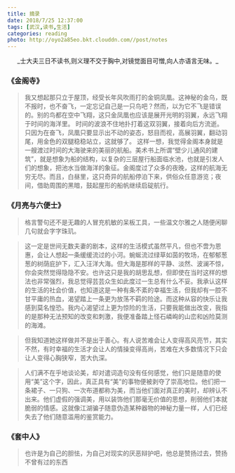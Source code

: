 ```yaml
---
title: 摘录
date: 2018/7/25 12:37:00
tags: [武汉,读书,生活]
categories: reading
photo: http://oyo2a85eo.bkt.clouddn.com//post/notes
---
```


<center>_士大夫三日不读书,则义理不交于胸中,对镜觉面目可憎,向人亦语言无味。_</center>
<!-- more -->

### 《金阁寺》
>我又想起那只立于屋顶，经受长年风吹雨打的金铜凤凰。这神秘的金乌，既不报时，也不奋飞，一定忘记自己是一只鸟吧？然而，以为它不飞是错误的。别的鸟都在空中飞翔，这只金凤凰也应该是展开光明的羽翼，永远飞翔于时间的海洋里。
时间的波浪不住地扑打着这双羽翼，接着向后方流逝。只因为在奋飞，凤凰只要显示出不动的姿态，怒目而视，高展羽翼，翻动羽尾，用金色的双腿稳稳站立，这就够了。
这样一想，我觉得金阁本身就是一艘渡过时间的大海驶来的美丽的航船。美术书上所谓“壁少儿通风的建筑”，就是想象为船的结构，以复杂的三层屋行船面临水池，也就是引发人们的想象，把池水当做海洋的象征。金阁度过了众多的夜晚，这样的航海无穷无尽。而且，白昼里，这只奇异的航船停泊下来，供俗众任意游览；夜间，借助周围的黑暗，鼓起屋形的船帆继续启碇航行。

### 《月亮与六便士》
>格言警句还不是无趣的人冒充机敏的呆板工具，一些温文尔雅之人随便闲聊几句就会字字珠玑。

>这一定是世间无数夫妻的剧本，这样的生活模式虽然平凡，但也不啻为恩惠，会让人想起一条缓缓流过的小河。蜿蜒流过绿草如茵的牧场，在郁郁葱葱的树荫庇护下，汇入汪洋大海。但大海是那样的平静、淡然、波澜不惊，你会突然觉得隐隐不安。也许这只是我的胡思乱想，但即使在当时这样的想法也非常强烈，我总觉得芸芸众生如此度过一生总有什么不妥。我承认这样的生活的社会价值，也知道这是一种有条不紊的幸福生活，但我却有一腔不甘平庸的热血，渴望踏上一条更为放荡不羁的险途。而这种从容的快乐让我感到莫名惶恐。我内心渴望过上更为惊险的生活，只要我能做出改变，我指的是那种无法预知的改变和刺激，我便准备踏上怪石嶙峋的山峦和凶险莫测的海滩。

>但我知道她这样做并不是出于善心。有人说苦难会让人变得高风亮节，其实不然，有时幸福的生活才会让人的情操变得高尚，苦难在大多数情况下只会让人变得心胸狭窄，苦大仇深。

>人们满不在乎地谈论美，却对遣词造句没有任何感觉，他们只是随意的使用“美”这个字，因此，真正具有“美”的事物便被剥夺了崇高地位。他们把一条裙子、一只狗、一次布道都称为美，而当他们面对真正的美时，却辨认不出来。他们虚假的强调美，用以装饰他们那毫无价值的思想，削弱他们本就脆弱的情感。这就像江湖骗子随意伪造某种器物的神秘力量一样，人们已经失去了他们随意滥用的鉴赏能力。

### 《套中人》
>也许是为自己的胆怯，为自己对现实的厌恶辩护吧，他总是赞扬过去，赞扬不曾有过的东西
